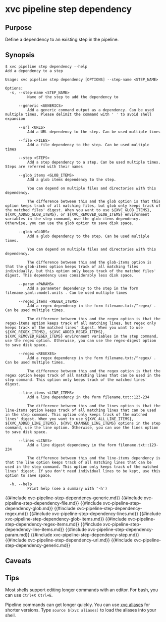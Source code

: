 # xvc pipeline step dependency

## Purpose

Define a dependency to an existing step in the pipeline.

## Synopsis

```console
$ xvc pipeline step dependency --help
Add a dependency to a step

Usage: xvc pipeline step dependency [OPTIONS] --step-name <STEP_NAME>

Options:
  -s, --step-name <STEP_NAME>
          Name of the step to add the dependency to

      --generic <GENERICS>
          Add a generic command output as a dependency. Can be used multiple times. Please delimit the command with ' ' to avoid shell expansion

      --url <URLS>
          Add a URL dependency to the step. Can be used multiple times

      --file <FILES>
          Add a file dependency to the step. Can be used multiple times

      --step <STEPS>
          Add a step dependency to a step. Can be used multiple times. Steps are referred with their names

      --glob_items <GLOB_ITEMS>
          Add a glob items dependency to the step.
          
          You can depend on multiple files and directories with this dependency.
          
          The difference between this and the glob option is that this option keeps track of all matching files, but glob only keeps track of the matched files' digest. When you want to use ${XVC_GLOB_ITEMS}, ${XVC_ADDED_GLOB_ITEMS}, or ${XVC_REMOVED_GLOB_ITEMS} environment variables in the step command, use the glob-items dependency. Otherwise, you can use the glob option to save disk space.

      --glob <GLOBS>
          Add a glob dependency to the step. Can be used multiple times.
          
          You can depend on multiple files and directories with this dependency.
          
          The difference between this and the glob-items option is that the glob-items option keeps track of all matching files individually, but this option only keeps track of the matched files' digest. This dependency uses considerably less disk space.

      --param <PARAMS>
          Add a parameter dependency to the step in the form filename.yaml::model.units . Can be used multiple times

      --regex_items <REGEX_ITEMS>
          Add a regex dependency in the form filename.txt:/^regex/ . Can be used multiple times.
          
          The difference between this and the regex option is that the regex-items option keeps track of all matching lines, but regex only keeps track of the matched lines' digest. When you want to use ${XVC_REGEX_ITEMS}, ${XVC_ADDED_REGEX_ITEMS}, ${XVC_REMOVED_REGEX_ITEMS} environment variables in the step command, use the regex option. Otherwise, you can use the regex-digest option to save disk space.

      --regex <REGEXES>
          Add a regex dependency in the form filename.txt:/^regex/ . Can be used multiple times.
          
          The difference between this and the regex option is that the regex option keeps track of all matching lines that can be used in the step command. This option only keeps track of the matched lines' digest.

      --line_items <LINE_ITEMS>
          Add a line dependency in the form filename.txt::123-234
          
          The difference between this and the lines option is that the line-items option keeps track of all matching lines that can be used in the step command. This option only keeps track of the matched lines' digest. When you want to use ${XVC_ALL_LINE_ITEMS}, ${XVC_ADDED_LINE_ITEMS}, ${XVC_CHANGED_LINE_ITEMS} options in the step command, use the line option. Otherwise, you can use the lines option to save disk space.

      --lines <LINES>
          Add a line digest dependency in the form filename.txt::123-234
          
          The difference between this and the line-items dependency is that the line option keeps track of all matching lines that can be used in the step command. This option only keeps track of the matched lines' digest. If you don't need individual lines to be kept, use this option to save space.

  -h, --help
          Print help (see a summary with '-h')

```

{{#include xvc-pipeline-step-dependency-generic.md}}
{{#include xvc-pipeline-step-dependency-file.md}}
{{#include xvc-pipeline-step-dependency-glob.md}}
{{#include xvc-pipeline-step-dependency-regex.md}}
{{#include xvc-pipeline-step-dependency-lines.md}}
{{#include xvc-pipeline-step-dependency-glob-items.md}}
{{#include xvc-pipeline-step-dependency-regex-items.md}}
{{#include xvc-pipeline-step-dependency-line-items.md}}
{{#include xvc-pipeline-step-dependency-param.md}}
{{#include xvc-pipeline-step-dependency-step.md}}
{{#include xvc-pipeline-step-dependency-url.md}}
{{#include xvc-pipeline-step-dependency-generic.md}}

## Caveats

## Tips

Most shells support editing longer commands with an editor. For bash, you can use `Ctrl+X Ctrl+E`.

Pipeline commands can get longer quickly. You can use [xvc aliases](/ref/xvc-aliases.md) for shorter
versions. Type `source $(xvc aliases)` to load the aliases into your shell.

